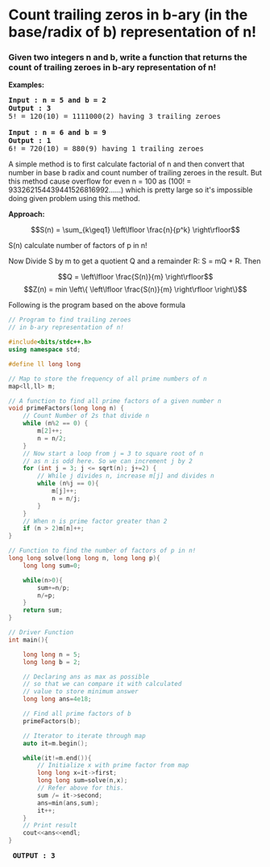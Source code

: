 # Count trailing zeros in b-ary (in the base/radix of b) representation of n!

### Given two integers n and b, write a function that returns the count of trailing zeroes in b-ary representation of n!

**Examples:**

<pre>
<strong>Input : n = 5 and b = 2</strong> 
<strong>Output : 3</strong>
5! = 120(10) = 1111000(2) having 3 trailing zeroes

<strong>Input : n = 6 and b = 9</strong>
<strong>Output : 1</strong>
6! = 720(10) = 880(9) having 1 trailing zeroes
</pre>

A simple method is to first calculate factorial of n and then convert that number in base b radix and count number of trailing zeroes in the result.
But this method cause overflow for even n = 100 as 
(100! = 933262154439441526816992......) which is pretty large so it's impossible doing given problem using this method.

**Approach:**

$$S(n) = \sum_{k\geq1} \left\lfloor  \frac{n}{p^k} \right\rfloor$$ 

S(n) calculate number of factors of p in n!

Now Divide S by m to get a quotient Q and a remainder R: S = mQ + R. Then

$$Q = \left\lfloor \frac{S(n)}{m} \right\rfloor$$
$$Z(n) = min \left\{ \left\lfloor \frac{S(n)}{m} \right\rfloor \right\}$$

Following is the program based on the above formula

```c++
// Program to find trailing zeroes
// in b-ary representation of n!

#include<bits/stdc++.h>
using namespace std;

#define ll long long

// Map to store the frequency of all prime numbers of n
map<ll,ll> m;

// A function to find all prime factors of a given number n
void primeFactors(long long n) {
    // Count Number of 2s that divide n
    while (n%2 == 0) { 
        m[2]++; 
        n = n/2; 
    }
    // Now start a loop from j = 3 to square root of n
    // as n is odd here. So we can increment j by 2
    for (int j = 3; j <= sqrt(n); j+=2) {
        // While j divides n, increase m[j] and divides n
        while (n%j == 0){ 
            m[j]++;
            n = n/j; 
        }
    }
    // When n is prime factor greater than 2
    if (n > 2)m[n]++;
}

// Function to find the number of factors of p in n!
long long solve(long long n, long long p){
    long long sum=0;

    while(n>0){
        sum+=n/p;
        n/=p;
    }
    return sum;
}

// Driver Function
int main(){

    long long n = 5;
    long long b = 2;

    // Declaring ans as max as possible
    // so that we can compare it with calculated
    // value to store minimum answer
    long long ans=4e18;

    // Find all prime factors of b
    primeFactors(b);

    // Iterator to iterate through map
    auto it=m.begin();

    while(it!=m.end()){
        // Initialize x with prime factor from map
        long long x=it->first;
        long long sum=solve(n,x);
        // Refer above for this.
        sum /= it->second;
        ans=min(ans,sum);
        it++;
    }
    // Print result
    cout<<ans<<endl;  
}
```

<pre>
<strong> OUTPUT : 3</strong>
</pre>